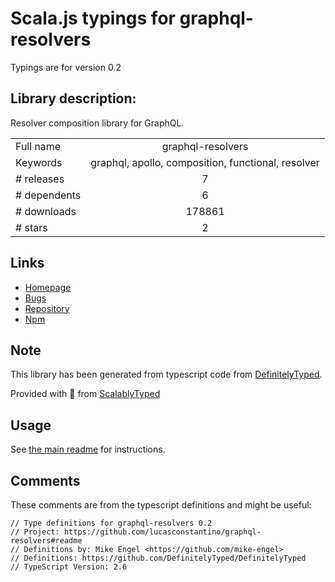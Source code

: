 
# Scala.js typings for graphql-resolvers

Typings are for version 0.2

## Library description:
Resolver composition library for GraphQL.

|                    |                 |
| ------------------ | :-------------: |
| Full name          | graphql-resolvers |
| Keywords           | graphql, apollo, composition, functional, resolver |
| # releases         | 7 |
| # dependents       | 6 |
| # downloads        | 178861 |
| # stars            | 2 |

## Links
- [Homepage](https://github.com/lucasconstantino/graphql-resolvers#readme)
- [Bugs](https://github.com/lucasconstantino/graphql-resolvers/issues)
- [Repository](https://github.com/lucasconstantino/graphql-resolvers)
- [Npm](https://www.npmjs.com/package/graphql-resolvers)
    


## Note
This library has been generated from typescript code from [DefinitelyTyped](https://definitelytyped.org).

Provided with :purple_heart: from [ScalablyTyped](https://github.com/oyvindberg/ScalablyTyped)

## Usage
See [the main readme](../../readme.md) for instructions.

## Comments

These comments are from the typescript definitions and might be useful:
```
// Type definitions for graphql-resolvers 0.2
// Project: https://github.com/lucasconstantino/graphql-resolvers#readme
// Definitions by: Mike Engel <https://github.com/mike-engel>
// Definitions: https://github.com/DefinitelyTyped/DefinitelyTyped
// TypeScript Version: 2.6

```

